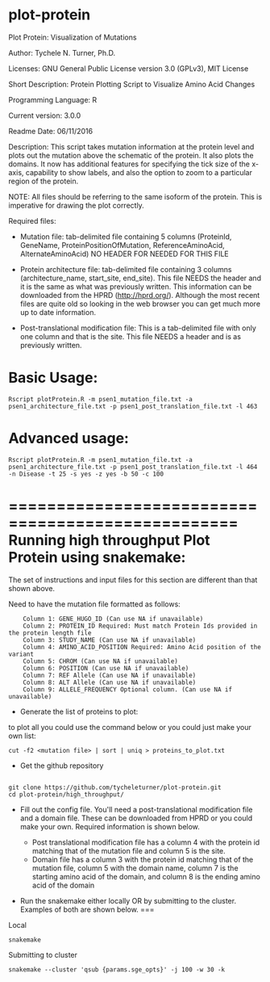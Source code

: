 plot-protein
============

Plot Protein: Visualization of Mutations

Author: Tychele N. Turner, Ph.D.

Licenses: GNU General Public License version 3.0 (GPLv3), MIT License

Short Description: Protein Plotting Script to Visualize Amino Acid Changes

Programming Language: R

Current version: 3.0.0

Readme Date: 06/11/2016

Description: This script takes mutation information at the protein level and plots out the mutation above the schematic of the protein. It also plots the domains. It now has additional features for specifying the tick size of the x-axis, capability to show labels, and also the option to zoom to a particular region of the protein. 

NOTE: All files should be referring to the same isoform of the protein. This is imperative for drawing the plot correctly.

Required files:

* Mutation file: tab-delimited file containing 5 columns (ProteinId, GeneName, ProteinPositionOfMutation, ReferenceAminoAcid, AlternateAminoAcid) NO HEADER FOR NEEDED FOR THIS FILE

* Protein architecture file: tab-delimited file containing 3 columns (architecture_name, start_site, end_site). This file NEEDS the header and it is the same as what was previously written. This information can be downloaded from the HPRD (http://hprd.org/). Although the most recent files are quite old so looking in the web browser you can get much more up to date information.

* Post-translational modification file: This is a tab-delimited file with only one column and that is the site. This file NEEDS a header and is as previously written.


Basic Usage:
==================================================
```
Rscript plotProtein.R -m psen1_mutation_file.txt -a psen1_architecture_file.txt -p psen1_post_translation_file.txt -l 463
```

Advanced usage:
==================================================
```
Rscript plotProtein.R -m psen1_mutation_file.txt -a psen1_architecture_file.txt -p psen1_post_translation_file.txt -l 464 -n Disease -t 25 -s yes -z yes -b 50 -c 100
```


==================================================
Running high throughput Plot Protein using snakemake:
==================================================
The set of instructions and input files for this section are different than that shown above. 

Need to have the mutation file formatted as follows:

```
    Column 1: GENE_HUGO_ID (Can use NA if unavailable)
    Column 2: PROTEIN_ID Required: Must match Protein Ids provided in the protein length file
    Column 3: STUDY_NAME (Can use NA if unavailable)
    Column 4: AMINO_ACID_POSITION Required: Amino Acid position of the variant
    Column 5: CHROM (Can use NA if unavailable)
    Column 6: POSITION (Can use NA if unavailable)
    Column 7: REF Allele (Can use NA if unavailable)
    Column 8: ALT Allele (Can use NA if unavailable)
    Column 9: ALLELE_FREQUENCY Optional column. (Can use NA if unavailable) 
```

 * Generate the list of proteins to plot: 

to plot all you could use the command below or you could just make your own list:
```
cut -f2 <mutation file> | sort | uniq > proteins_to_plot.txt
```

 * Get the github repository

```

git clone https://github.com/tycheleturner/plot-protein.git
cd plot-protein/high_throughput/
```

 * Fill out the config file. You'll need a post-translational modification file and a domain file. These can be downloaded from HPRD or you could make your own. Required information is shown below.

	* Post translational modification file has a column 4 with the protein id matching that of the mutation file and column 5 is the site.
	* Domain file has a column 3 with the protein id matching that of the mutation file, column 5 with the domain name, column 7 is the starting amino acid of the domain, and column 8 is the ending amino acid of the domain

 * Run the snakemake either locally OR by submitting to the cluster. Examples of both are shown below. ===

Local
```
snakemake
```

Submitting to cluster 
```
snakemake --cluster 'qsub {params.sge_opts}' -j 100 -w 30 -k
```

